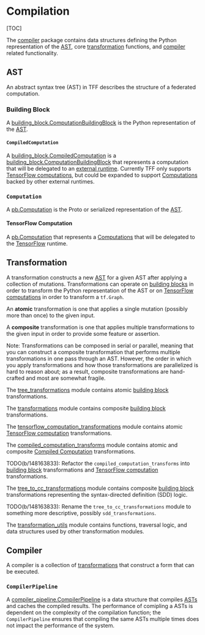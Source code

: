 # Compilation

[TOC]

The
[compiler](https://github.com/tensorflow/federated/blob/master/tensorflow_federated/python/core/impl/compiler)
package contains data structures defining the Python representation of the
[AST](#ast), core [transformation](#transformation) functions, and
[compiler](#compiler) related functionality.

## AST

An abstract syntax tree (AST) in TFF describes the structure of a federated
computation.

### Building Block

A
[building_block.ComputationBuildingBlock](https://github.com/tensorflow/federated/blob/master/tensorflow_federated/python/core/impl/compiler/building_blocks.py)
is the Python representation of the [AST](#ast).

#### `CompiledComputation`

A
[building_block.CompiledComputation](https://github.com/tensorflow/federated/blob/master/tensorflow_federated/python/core/impl/compiler/building_blocks.py)
is a
[building_block.ComputationBuildingBlock](https://github.com/tensorflow/federated/blob/master/tensorflow_federated/python/core/impl/compiler/building_blocks.py)
that represents a computation that will be delegated to an
[external runtime](execution.md#external-runtime). Currently TFF only supports
[TensorFlow computations](#tensorFlow-computation), but could be expanded to
support [Computations](#computation) backed by other external runtimes.

### `Computation`

A
[pb.Computation](https://github.com/tensorflow/federated/blob/master/tensorflow_federated/proto/v0/computation.proto)
is the Proto or serialized representation of the [AST](#ast).

#### TensorFlow Computation

A
[pb.Computation](https://github.com/tensorflow/federated/blob/master/tensorflow_federated/proto/v0/computation.proto)
that represents a [Computations](#computation) that will be delegated to the
[TensorFlow](execution.md#tensorflow) runtime.

## Transformation

A transformation constructs a new [AST](#ast) for a given AST after applying a
collection of mutations. Transformations can operate on
[building blocks](#building-block) in order to transform the Python
representation of the AST or on
[TensorFlow computations](#tensorFlow-computation) in order to transform a
`tf.Graph`.

An **atomic** transformation is one that applies a single mutation (possibly
more than once) to the given input.

A **composite** transformation is one that applies multiple transformations to
the given input in order to provide some feature or assertion.

Note: Transformations can be composed in serial or parallel, meaning that you
can construct a composite transformation that performs multiple transformations
in one pass through an AST. However, the order in which you apply
transformations and how those transformations are parallelized is hard to reason
about; as a result, composite transformations are hand-crafted and most are
somewhat fragile.

The
[tree_transformations](https://github.com/tensorflow/federated/blob/master/tensorflow_federated/python/core/impl/compiler/tree_transformations.py)
module contains atomic [building block](#building-block) transformations.

The
[transformations](https://github.com/tensorflow/federated/blob/master/tensorflow_federated/python/core/impl/compiler/transformations.py)
module contains composite [building block](#building-block) transformations.

The
[tensorflow_computation_transformations](https://github.com/tensorflow/federated/blob/master/tensorflow_federated/python/core/impl/compiler/tensorflow_computation_transformations.py)
module contains atomic [TensorFlow computation](#tensorflow-computation)
transformations.

The
[compiled_computation_transforms](https://github.com/tensorflow/federated/blob/master/tensorflow_federated/python/core/impl/compiler/compiled_computation_transforms.py)
module contains atomic and composite
[Compiled Computation](#compiled-computation) transformations.

TODO(b/148163833): Refactor the `compiled_computation_transforms` into
[building block](#building-block) transformations and
[TensorFlow computation](#tensorflow-computation) transformations.

The
[tree_to_cc_transformations](https://github.com/tensorflow/federated/blob/master/tensorflow_federated/python/core/impl/tree_to_cc_transformations.py)
module contains composite [building block](#building-block) transformations
representing the syntax-directed definition (SDD) logic.

TODO(b/148163833): Rename the `tree_to_cc_transformations` module to something
more descriptive, possibly `sdd_transformations`.

The
[transformation_utils](https://github.com/tensorflow/federated/blob/master/tensorflow_federated/python/core/impl/compiler/transformation_utils.py)
module contains functions, traversal logic, and data structures used by other
transformation modules.

## Compiler

A compiler is a collection of [transformations](#transformation) that construct
a form that can be executed.

### `CompilerPipeline`

A
[compiler_pipeline.CompilerPipeline](https://github.com/tensorflow/federated/blob/master/tensorflow_federated/python/core/impl/compiler/compiler_pipeline.py)
is a data structure that compiles [ASTs](#ast) and caches the compiled results.
The performance of comipling a ASTs is dependent on the complexity of the
compilation function; the `CompilerPipeline` ensures that compiling the same
ASTs multiple times does not impact the performance of the system.
